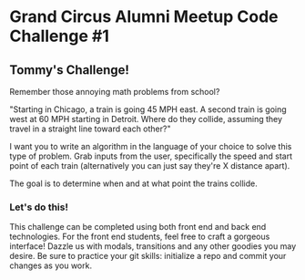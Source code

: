 # Grand Circus Alumni Meetup Code Challenge #1

## Tommy's Challenge!

Remember those annoying math problems from school?

"Starting in Chicago, a train is going 45 MPH east. A second train is going west at 60 MPH starting in Detroit. Where do they collide, assuming they travel in a straight line toward each other?"

I want you to write an algorithm in the language of your choice to solve this type of problem. Grab inputs from the user, specifically the speed and start point of each train (alternatively you can just say they're X distance apart).

The goal is to determine when and at what point the trains collide.

### Let's do this!

This challenge can be completed using both front end and back end technologies.  For the front end students, feel free to craft a gorgeous interface!  Dazzle us with modals, transitions and any other goodies you may desire.  Be sure to practice your git skills:  initialize a repo and commit your changes as you work.
